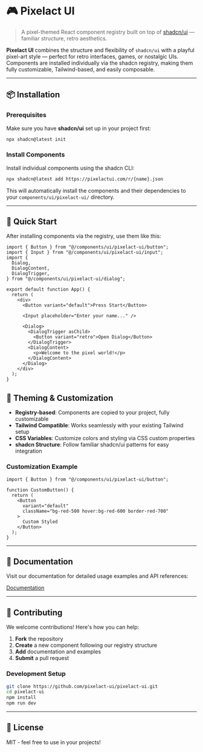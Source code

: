 # 🎮 Pixelact UI

> A pixel-themed React component registry built on top of [shadcn/ui](https://ui.shadcn.dev/) — familiar structure, retro aesthetics.

**Pixelact UI** combines the structure and flexibility of `shadcn/ui` with a playful pixel-art style — perfect for retro interfaces, games, or nostalgic UIs. Components are installed individually via the shadcn registry, making them fully customizable, Tailwind-based, and easily composable.

---

## 📦 Installation

### Prerequisites

Make sure you have **shadcn/ui** set up in your project first:

```bash
npx shadcn@latest init
```

### Install Components

Install individual components using the shadcn CLI:

```bash
npx shadcn@latest add https://pixelactui.com/r/{name}.json
```

This will automatically install the components and their dependencies to your `components/ui/pixelact-ui/` directory.

---

## 🚀 Quick Start

After installing components via the registry, use them like this:

```tsx
import { Button } from "@/components/ui/pixelact-ui/button";
import { Input } from "@/components/ui/pixelact-ui/input";
import {
  Dialog,
  DialogContent,
  DialogTrigger,
} from "@/components/ui/pixelact-ui/dialog";

export default function App() {
  return (
    <div>
      <Button variant="default">Press Start</Button>

      <Input placeholder="Enter your name..." />

      <Dialog>
        <DialogTrigger asChild>
          <Button variant="retro">Open Dialog</Button>
        </DialogTrigger>
        <DialogContent>
          <p>Welcome to the pixel world!</p>
        </DialogContent>
      </Dialog>
    </div>
  );
}
```

## 🎨 Theming & Customization

- **Registry-based**: Components are copied to your project, fully customizable
- **Tailwind Compatible**: Works seamlessly with your existing Tailwind setup
- **CSS Variables**: Customize colors and styling via CSS custom properties
- **shadcn Structure**: Follow familiar shadcn/ui patterns for easy integration

### Customization Example

```tsx
import { Button } from "@/components/ui/pixelact-ui/button";

function CustomButton() {
  return (
    <Button
      variant="default"
      className="bg-red-500 hover:bg-red-600 border-red-700"
    >
      Custom Styled
    </Button>
  );
}
```

---

## 📖 Documentation

Visit our documentation for detailed usage examples and API references:

[Documentation](https://pixelactui.com/docs/installation)

---

## 🤝 Contributing

We welcome contributions! Here's how you can help:

1. **Fork** the repository
2. **Create** a new component following our registry structure
3. **Add** documentation and examples
4. **Submit** a pull request

### Development Setup

```bash
git clone https://github.com/pixelact-ui/pixelact-ui.git
cd pixelact-ui
npm install
npm run dev
```

---

## 📄 License

MIT - feel free to use in your projects!
